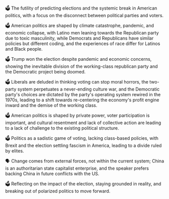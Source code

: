 🗳️ The futility of predicting elections and the systemic break in American politics, with a focus on the disconnect between political parties and voters.

🗳 American politics are shaped by climate catastrophe, pandemic, and economic collapse, with Latino men leaning towards the Republican party due to toxic masculinity, while Democrats and Republicans have similar policies but different coding, and the experiences of race differ for Latinos and Black people.

🗳 Trump won the election despite pandemic and economic concerns, showing the inevitable division of the working-class republican party and the Democratic project being doomed.

🗳️ Liberals are deluded in thinking voting can stop moral horrors, the two-party system perpetuates a never-ending culture war, and the Democratic party's choices are dictated by the party's operating system rewired in the 1970s, leading to a shift towards re-centering the economy's profit engine inward and the demise of the working class.

🗳 American politics is shaped by private power, voter participation is important, and cultural resentment and lack of collective action are leading to a lack of challenge to the existing political structure.

🗳️ Politics as a sadistic game of voting, lacking class-based policies, with Brexit and the election settling fascism in America, leading to a divide ruled by elites.

🗣️ Change comes from external forces, not within the current system; China is an authoritarian state capitalist enterprise, and the speaker prefers backing China in future conflicts with the US.

🗳️ Reflecting on the impact of the election, staying grounded in reality, and breaking out of polarized politics to move forward.

